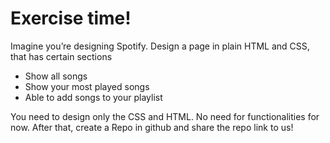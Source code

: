 # Exercise time!

Imagine you’re designing Spotify. Design a page in plain HTML and CSS, that has
certain sections
- Show all songs
- Show your most played songs
- Able to add songs to your playlist

You need to design only the CSS and HTML. No need for functionalities for now.
After that, create a Repo in github and share the repo link to us!